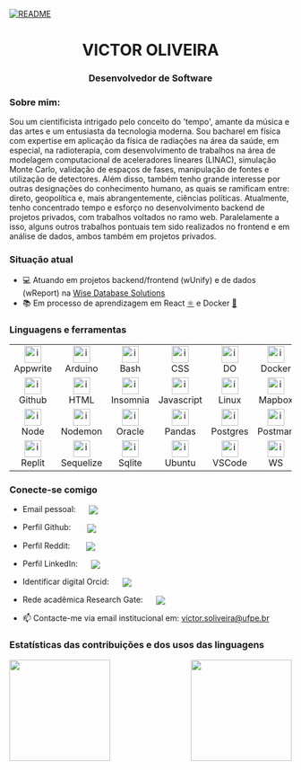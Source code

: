 
[![README](https://img.shields.io/static/v1?label=readme&message=en-US&color=blue&style=plastic)](https://github.com/0liveiraVictor)

<h1 align="center">VICTOR OLIVEIRA</h1>
<h3 align="center">Desenvolvedor de Software</h3>

### Sobre mim:

Sou um cientificista intrigado pelo conceito do 'tempo', amante da música e das artes e um entusiasta da tecnologia moderna. Sou bacharel em física com expertise em aplicação da física de radiações na área da saúde, em especial, na radioterapia, com desenvolvimento de trabalhos na área de modelagem computacional de aceleradores lineares (LINAC), simulação Monte Carlo, validação de espaços de fases, manipulação de fontes e utilização de detectores. Além disso, também tenho grande interesse por outras designações do conhecimento humano, as quais se ramificam entre: direto, geopolítica e, mais abrangentemente, ciências políticas. Atualmente, tenho concentrado tempo e esforço no desenvolvimento backend de projetos privados, com trabalhos voltados no ramo web. Paralelamente a isso, alguns outros trabalhos pontuais tem sido realizados no frontend e em análise de dados, ambos também em projetos privados.

### Situação atual

- 💻 Atuando em projetos backend/frontend (wUnify) e de dados (wReport) na [Wise Database Solutions](https://github.com/WiseDB)
- 📚 Em processo de aprendizagem em React [⚛️](https://reactjs.org/) e Docker [🐳](https://www.docker.com/)

### Linguagens e ferramentas

<table align="center">
  <tr>
    <td align="center" width="96">
      <a href="https://appwrite.io/">
        <img src="https://skillicons.dev/icons?i=appwrite" alt="icon" width="30" height="30"/>
      </a>
      <br>Appwrite
    </td>
    <td align="center" width="96">
      <a href="https://www.arduino.cc/">
        <img src="https://skillicons.dev/icons?i=arduino" alt="icon" width="30" height="30"/>
      </a>
      <br>Arduino
    </td>
    <td align="center" width="96">
      <a href="https://www.gnu.org/software/bash/">
        <img src="https://skillicons.dev/icons?i=bash" alt="icon" width="30" height="30"/>
      </a>
      <br>Bash
    </td>
    <td align="center" width="96">
      <a href="https://developer.mozilla.org/docs/Web/CSS">
        <img src="https://skillicons.dev/icons?i=css" alt="icon" width="30" height="30"/>
      </a>
      <br>CSS
    </td>
    <td align="center" width="96">
      <a href="https://www.digitalocean.com/">
        <img src="https://www.vectorlogo.zone/logos/digitalocean/digitalocean-tile.svg" alt="icon" width="30" height="30"/>
      </a>
      <br>DO
    </td>
    <td align="center" width="96">
      <a href="https://www.docker.com/">
        <img src="https://skillicons.dev/icons?i=docker" alt="icon" width="30" height="30"/>
      </a>
      <br>Docker
    </td>
    <td align="center" width="96">
      <a href="https://expressjs.com/">
        <img src="https://skillicons.dev/icons?i=express" alt="icon" width="30" height="30"/>
      </a>
      <br>Express
    </td>
    <td align="center" width="96">
      <a href="https://cloud.google.com/">
        <img src="https://skillicons.dev/icons?i=gcp" alt="icon" width="30" height="30"/>
      </a>
      <br>GCP
    </td>
    <td align="center" width="96">
      <a href="https://git-scm.com/">
        <img src="https://skillicons.dev/icons?i=git" alt="icon" width="30" height="30"/>
      </a>
      <br>Git
    </td>
  </tr>
  <tr>
    <td align="center" width="96">
      <a href="https://github.com/">
        <img src="https://skillicons.dev/icons?i=github" alt="icon" width="30" height="30"/>
      </a>
      <br>Github
    </td>
    <td align="center" width="96">
      <a href="https://developer.mozilla.org/docs/Web/HTML">
        <img src="https://skillicons.dev/icons?i=html" alt="icon" width="30" height="30"/>
      </a>
      <br>HTML
    </td>
    <td align="center" width="96">
      <a href="https://insomnia.rest/">
        <img src="https://seeklogo.com/images/I/insomnia-logo-A35E09EB19-seeklogo.com.png" alt="icon" width="30" height="30"/>
      </a>
      <br>Insomnia
    </td>
    <td align="center" width="96">
      <a href="https://www.javascript.com/">
        <img src="https://skillicons.dev/icons?i=js" alt="icon" width="30" height="30"/>
      </a>
      <br>Javascript
    </td>
    <td align="center" width="96">
      <a href="https://www.linux.org/">
        <img src="https://skillicons.dev/icons?i=linux" alt="icon" width="30" height="30"/>
      </a>
      <br>Linux
    </td>
    <td align="center" width="96">
      <a href="https://www.mapbox.com/">
        <img src="https://seeklogo.com/images/M/mapbox-logo-D6FDDD219C-seeklogo.com.png" alt="icon" width="30" height="30"/>
      </a>
      <br>Mapbox
    </td>
    <td align="center" width="96">
      <a href="https://www.mongodb.com/">
        <img src="https://skillicons.dev/icons?i=mongodb" alt="icon" width="30" height="30"/>
      </a>
      <br>Mongo
    </td>
    <td align="center" width="96">
      <a href="https://www.mysql.com/">
        <img src="https://skillicons.dev/icons?i=mysql" alt="icon" width="30" height="30"/>
      </a>
      <br>MySql
    </td>
    <td align="center" width="96">
      <a href="https://www.nginx.com/">
        <img src="https://skillicons.dev/icons?i=nginx" alt="icon" width="30" height="30"/>
      </a>
      <br>Nginx
    </td>
  </tr>
  <tr>
    <td align="center" width="96">
      <a href="https://nodejs.org/">
        <img src="https://skillicons.dev/icons?i=nodejs" alt="icon" width="30" height="30"/>
      </a>
      <br>Node
    </td>
    <td align="center" width="96">
      <a href="https://nodemon.io/">
        <img src="https://www.vectorlogo.zone/logos/nodemonio/nodemonio-icon.svg" alt="icon" width="30" height="30"/>
      </a>
      <br>Nodemon
    </td>
    <td align="center" width="96">
      <a href="https://www.oracle.com/">
        <img src="https://www.vectorlogo.zone/logos/oracle/oracle-icon.svg" alt="icon" width="30" height="30"/>
      </a>
      <br>Oracle
    </td>
    <td align="center" width="96">
      <a href="https://pandas.pydata.org/">
        <img src="https://www.vectorlogo.zone/logos/usepanda/usepanda-icon.svg" alt="icon" width="30" height="30"/>
      </a>
      <br>Pandas
    </td>
    <td align="center" width="96">
      <a href="https://www.postgresql.org/">
        <img src="https://skillicons.dev/icons?i=postgres" alt="icon" width="30" height="30"/>
      </a>
      <br>Postgres
    </td>
    <td align="center" width="96">
      <a href="https://www.postman.com/">
        <img src="https://skillicons.dev/icons?i=postman" alt="icon" width="30" height="30"/>
      </a>
      <br>Postman
    </td>
    <td align="center" width="96">
      <a href="https://plotly.com/">
        <img src="https://www.vectorlogo.zone/logos/plotly/plotly-icon.svg" alt="icon" width="30" height="30"/>
      </a>
      <br>Plotly
    </td>
    <td align="center" width="96">
      <a href="https://www.python.org/">
        <img src="https://skillicons.dev/icons?i=py" alt="icon" width="30" height="30"/>
      </a>
      <br>Python
    </td>
    <td align="center" width="96">
      <a href="https://react.dev/">
        <img src="https://skillicons.dev/icons?i=react" alt="icon" width="30" height="30"/>
      </a>
      <br>React
    </td>
  </tr>
  <tr>
    <td align="center" width="96">
      <a href="https://replit.com/">
        <img src="https://skillicons.dev/icons?i=replit" alt="icon" width="30" height="30"/>
      </a>
      <br>Replit
    </td>
    <td align="center" width="96">
      <a href="https://sequelize.org/">
        <img src="https://skillicons.dev/icons?i=sequelize" alt="icon" width="30" height="30"/>
      </a>
      <br>Sequelize
    </td>
    <td align="center" width="96">
      <a href="https://www.sqlite.org/index.html">
        <img src="https://skillicons.dev/icons?i=sqlite" alt="icon" width="30" height="30"/>
      </a>
      <br>Sqlite
    </td>
    <td align="center" width="96">
      <a href="https://ubuntu.com/">
        <img src="https://www.vectorlogo.zone/logos/ubuntu/ubuntu-icon.svg" alt="icon" width="30" height="30"/>
      </a>
      <br>Ubuntu
    </td>
    <td align="center" width="96">
      <a href="https://code.visualstudio.com/docs">
        <img src="https://skillicons.dev/icons?i=vscode" alt="icon" width="30" height="30"/>
      </a>
      <br>VSCode
    </td>
    <td align="center" width="96">
      <a href="https://github.com/websockets/ws">
        <img src="https://seeklogo.com/images/W/websocket-logo-91B815D333-seeklogo.com.png" alt="icon" width="30" height="30"/>
      </a>
      <br>WS
    </td>
    <!-- <td align="center" width="96">
      <a href="">
        <img src="" alt="icon" width="30" height="30"/>
      </a>
      <br>XXX
    </td>
    <td align="center" width="96">
      <a href="">
        <img src="" alt="icon" width="30" height="30"/>
      </a>
      <br>XXX
    </td>
    <td align="center" width="96">
      <a href="">
        <img src="" alt="icon" width="30" height="30"/>
      </a>
      <br>XXX
    </td> -->
  </tr>
</table>

### Conecte-se comigo

- Email pessoal:
  <a href="mailto:victor.oliveira011@gmail.com">
  <img align="center" src="https://img.shields.io/badge/Gmail-D14836?style=for-the-badge&logo=gmail&logoColor=white" style="margin-left: 20px;">
  </a>

- Perfil Github:
  <a href="https://github.com/0liveiraVictor">
  <img align="center" src="https://img.shields.io/badge/GitHub-100000?style=for-the-badge&logo=github&logoColor=white" style="margin-left: 25px;">
  </a>

- Perfil Reddit:
  <a href="https://www.reddit.com/user/victoroliveira_011">
  <img align="center" src="https://img.shields.io/badge/Reddit-FF5700?style=for-the-badge&logo=reddit&logoColor=white" style="margin-left: 25px;">
  </a>

- Perfil LinkedIn:
  <a href="https://www.linkedin.com/in/oliveiravictorrs/">
  <img align="center" src="https://img.shields.io/badge/LinkedIn-0077B5?style=for-the-badge&logo=linkedin&logoColor=white" style="margin-left: 20px;">
  </a>

- Identificar digital Orcid:
  <a href="https://orcid.org/0000-0003-3211-323X">
  <img align="center" src="https://img.shields.io/badge/orcid-A6CE39?style=for-the-badge&logo=orcid&logoColor=white" style="margin-left: 20px;">
  </a>

- Rede acadêmica Research Gate:
  <a href="https://www.researchgate.net/profile/Victor-Oliveira-27">
  <img align="center" src="https://img.shields.io/badge/Research_Gate-00CCBB.svg?&style=for-the-badge&logo=ResearchGate&logoColor=white" style="margin-left: 20px;">
  </a>

- 📫 Contacte-me via email institucional em: victor.soliveira@ufpe.br

### Estatísticas das contribuições e dos usos das linguagens

<div>
  <a href="https://github.com/0liveiraVictor">
    <img height="180cm" align="left" src="https://github-readme-stats.vercel.app/api?username=0liveiraVictor&line_height=25&card_width=380&border_radius=4&show_icons=true&count_private=true&theme=gotham&include_all_commits=true" />
  </a>
  <a href="https://github.com/0liveiraVictor">
    <img height="180cm" align="right" src="https://github-readme-stats.vercel.app/api/top-langs/?username=0liveiraVictor&layout=compact&card_width=280&border_radius=3&langs_count=20&theme=gotham" />
  </a>
</div>

